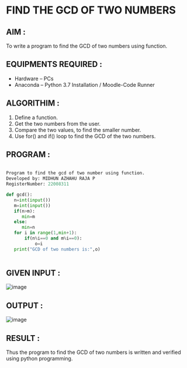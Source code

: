 # FIND THE GCD OF TWO NUMBERS  

## AIM :

To write a program to find the GCD of two numbers using function.

## EQUIPMENTS REQUIRED :

- Hardware – PCs  
- Anaconda – Python 3.7 Installation / Moodle-Code Runner

## ALGORITHIM :

1. Define a function. 
2. Get the two numbers from the user.  
3. Compare the two values, to find the smaller number.  
4. Use for() and if() loop to find the GCD of the two numbers.  

## PROGRAM :

```python

Program to find the gcd of two number using function.
Developed by: MIDHUN AZHAHU RAJA P
RegisterNumber: 22008311

def gcd():
   n=int(input())
   m=int(input())
   if(n>m):
      min=m
   else:
      min=n
   for i in range(1,min+1):
       if(n%i==0 and m%i==0):
           o=i
   print("GCD of two numbers is:",o)           
       
```

## GIVEN INPUT : 

![image](https://user-images.githubusercontent.com/118054670/213920219-e8fec56e-d5d6-4af9-9dd6-daa6b457f39c.png)

## OUTPUT :


![image](https://user-images.githubusercontent.com/118054670/213920255-0262ab85-f06f-460e-b5f2-e891bb7ecb8f.png)


## RESULT :

Thus the program to find the GCD of two numbers is written and verified using python programming.
